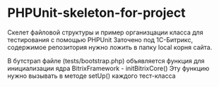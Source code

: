 PHPUnit-skeleton-for-project
============================

Скелет файловой структуры и пример организцации класса для тестирования с помощью PHPUnit
Заточено под 1С-Битрикс, содержимое репозитория нужно ложить в папку local корня сайта.

В бутстрап файле (tests/bootstrap.php) объявляется функция для инициализации ядра BitrixFramework - initBitrixCore()
Эту функцию нужно вызывать в методе setUp() каждого тест-класса
